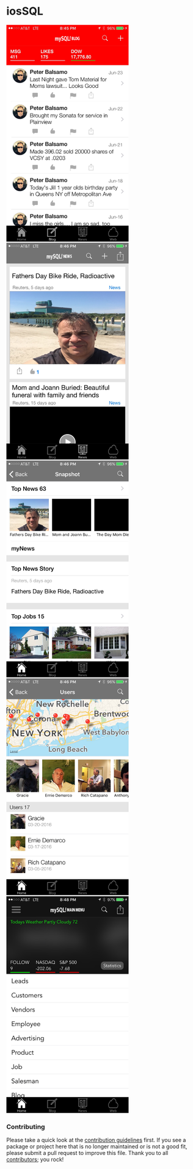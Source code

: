 # iosSQL

<img src="https://github.com/lotpb/iosSQL/blob/master/IMG_0077.jpg" alt="Sign Up" width="320" height="568"/>
<img src="https://github.com/lotpb/iosSQL/blob/master/IMG_0078.jpg" alt="Products" width="320" height="568"/>
<img src="https://github.com/lotpb/iosSQL/blob/master/IMG_0079.jpg" alt="Shopping Cart" width="320" height="568"/>
<img src="https://github.com/lotpb/iosSQL/blob/master/IMG_0080.jpg" alt="Checkout" width="320" height="568"/>
<img src="https://github.com/lotpb/iosSQL/blob/master/IMG_0081.jpg" alt="Checkout" width="320" height="568"/>

### Contributing

Please take a quick look at the [contribution guidelines](.github/CONTRIBUTING.md) first. If you see a package or project here that is no longer maintained or is not a good fit, please submit a pull request to improve this file. Thank you to all [contributors](https://github.com/matteocrippa/awesome-swift/graphs/contributors); you rock!
